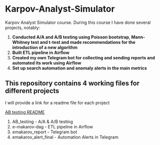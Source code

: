 # Karpov-Analyst-Simulator
Karpov Analyst Simulator course. During this course I have done several projects, notably:

1. <b>Conducted A/A and A/B testing using Poisson bootstrap, Mann-Whitney test and t-test and made recommendations for the introduction of a new algorithm</b>
2. <b>Built ETL pipeline in Airflow</b>
3. <b>Created my own Telegram bot for collecting and sending reports and automated its work using Airflow</b>
4. <b>Set up search automation and anomaly alerts in the main metrics</b>


<h2> This repository contains 4 working files for different projects </h2>

I will provide a link for a readme file for each project

<a href="https://github.com/egorkapot/Karpov-Analyst-Simulator/blob/main/AB_testing_Readme.md"> AB testing README </a>
1. AB_testing - A/A & A/B testing
2. e-makarov-dag - ETL pipeline in Airflow
3. emakarov_report - Telegram bot
4. emakarov_alert_final - Automation Alerts in Telegram



